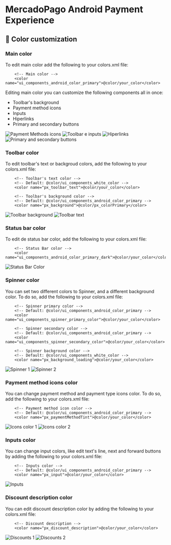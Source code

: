 # MercadoPago Android Payment Experience
## 🌈 Color customization

### Main color

To edit main color add the following to your colors.xml file:

```
    <!-- Main color -->
    <color name="ui_components_android_color_primary">@color/your_color</color>
```

Editing main color you can customize the following components all in once:

- Toolbar's background
- Payment method icons
- Inputs
- Hiperlinks
- Primary and secondary buttons


![Payment Methods icons](https://i.imgur.com/zhqM77o.png?2)
![Toolbar e inputs](https://i.imgur.com/sAISNmx.png?3)
![Hiperlinks](https://i.imgur.com/4dqPjFR.png?3)
![Primary and secondary buttons](https://i.imgur.com/mcTX98V.png?3)

### Toolbar color

To edit toolbar's text or backgroud colors, add the following to your colors.xml file:

```
    <!-- Toolbar's text color -->
    <!-- Default: @color/ui_components_white_color -->
    <color name="px_toolbar_text">@color/your_color</color>

    <!-- Toolbar's background color -->
    <!-- Default: @color/ui_components_android_color_primary -->
    <color name="px_background">@color/px_colorPrimary</color>
```

![Toolbar background](https://i.imgur.com/dGr9Wzf.png?1)
![Toolbar text](https://i.imgur.com/gH2zY6H.png?1)


### Status bar color

To edit de status bar color, add the following to your colors.xml file:

```
    <!-- Status Bar color -->
    <color name="ui_components_android_color_primary_dark">@color/your_color</color>
```

![Status Bar Color](https://i.imgur.com/aWeoTmD.png?1)

### Spinner color

You can set two different colors to Spinner, and a different background color. 
To do so, add the following to your colors.xml file:

```
    <!-- Spinner primary color -->
    <!-- Default: @color/ui_components_android_color_primary -->
    <color name="ui_components_spinner_primary_color">@color/your_color</color>

    <!-- Spinner secondary color -->
    <!-- Default: @color/ui_components_android_color_primary -->
    <color name="ui_components_spinner_secondary_color">@color/your_color</color>

    <!-- Spinner background color -->
    <!-- Default: @color/ui_components_white_color -->
    <color name="px_background_loading">@color/your_color</color>
```

![Spinner 1](https://i.imgur.com/UBgMsIc.png?1)
![Spinner 2](https://i.imgur.com/RtP36hR.png?2)


### Payment method icons color

You can change payment method and payment type icons color.
To do so, add the following to your colors.xml file:

```
    <!-- Payment method icon color -->
    <!-- Default: @color/ui_components_android_color_primary -->
    <color name="px_paymentMethodTint">@color/your_color</color>
```

![Icons color 1](https://i.imgur.com/n1s5wfo.png?1)
![Icons color 2](https://i.imgur.com/oTbRhJm.png?1)

### Inputs color

You can change input colors, like edit text's line, next and forward buttons by adding the following to your colors.xml file:

```
    <!-- Inputs color -->
    <!-- Default: @color/ui_components_android_color_primary -->
    <color name="px_input">@color/your_color</color>
```

![Inputs](https://i.imgur.com/u1DE9mg.png?1)

### Discount description color

You can edit discount description color by adding the following to your colors.xml file:

```
	<!-- Discount description -->
	<color name="px_discount_description">@color/your_color</color>
```
![Discounts 1](https://i.imgur.com/NbZZh3i.png?1)
![Discounts 2](https://i.imgur.com/dDFioyD.png?1)